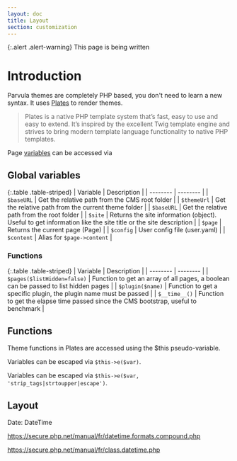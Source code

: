 ```yaml
---
layout: doc
title: Layout
section: customization
---
```


{:.alert .alert-warning}
This page is being written

# Introduction

Parvula themes are completely PHP based, you don't need to learn a new syntax. It uses [Plates](http://platesphp.com/) to render themes.

> Plates is a native PHP template system that’s fast, easy to use and easy to extend. It’s inspired by the excellent Twig template engine and strives to bring modern template language functionality to native PHP templates.


Page [variables](./variables) can be accessed via


## Global variables

{:.table .table-striped}
| Variable     | Description |
| --------     | -------- |
| `$baseURL`   | Get the relative path from the CMS root folder |
| `$themeUrl`  | Get the relative path from the current theme folder |
| `$baseURL`   | Get the relative path from the root folder |
| `$site` | Returns the site information (object). Useful to get information like the site title or the site description |
| `$page` | Returns the current page (Page) |
| `$config` | User config file (user.yaml) |
| `$content` | Alias for `$page->content` |


### Functions

{:.table .table-striped}
| Variable     | Description |
| --------     | -------- |
| `$pages($listHidden=false)`     | Function to get an array of all pages, a boolean can be passed to list hidden pages |
| `$plugin($name)`   | Function to get a specific plugin, the plugin name must be passed |
| `$__time__()` | Function to get the elapse time passed since the CMS bootstrap, useful to benchmark |


## Functions

Theme functions in Plates are accessed using the $this pseudo-variable.

Variables can be escaped via `$this->e($var)`.

Variables can be escaped via `$this->e($var, 'strip_tags|strtoupper|escape')`.

<!-- // Image structure -->

## Layout

Date: DateTime

<!-- DateTime::RFC850 -->

https://secure.php.net/manual/fr/datetime.formats.compound.php

https://secure.php.net/manual/fr/class.datetime.php
